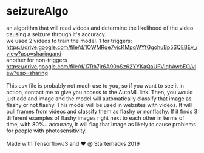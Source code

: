 # seizureAlgo
an algorithm that will read videos and determine the likelihood of the video causing a seizure through it's accuracy. 
<br>
we used 2 videos to train the model. 1 for triggers:<br>
https://drive.google.com/file/d/1OWMRqe7vicKMpqWYfGgohuBp5SQEBEv_/view?usp=sharingand 
<br>another for non-triggers<br>
https://drive.google.com/file/d/17Rh7jr6A90oSz62YYKaQaUFVIqhAwbEO/view?usp=sharing<br>
<br>
This csv file is probably not much use to you, so if you want to see it in action, contact me to give you access to the AutoML link. Then, you would just add and image and the model will automatically classify that image as flashy or not flashy. This model will be used in websites with videos. It will pull frames from videos and classify them as flashy or nonflashy. If it finds 3 different examples of flashy images right next to each other in terms of time, with 80%+ accuracy, it will flag that image as likely to cause problems for people with photosensitivity.
<br>
<br>
Made with TensorflowJS and :heart: @ Starterhacks 2019
